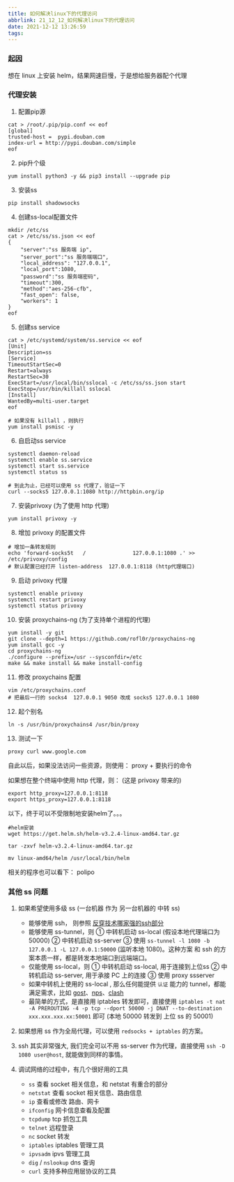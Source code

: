 ```yaml
---
title: 如何解决linux下的代理访问
abbrlink: 21_12_12_如何解决linux下的代理访问
date: 2021-12-12 13:26:59
tags:
---
```


### 起因
想在 linux 上安装 helm，结果网速巨慢，于是想给服务器配个代理

### 代理安装
1. 配置pip源
```shell
cat > /root/.pip/pip.conf << eof
[global]
trusted-host =  pypi.douban.com
index-url = http://pypi.douban.com/simple
eof
```

2. pip升个级
```shell
yum install python3 -y && pip3 install --upgrade pip
```

3. 安装ss
```shell
pip install shadowsocks
```

4. 创建ss-local配置文件
```shell
mkdir /etc/ss
cat > /etc/ss/ss.json << eof
{
    "server":"ss 服务端 ip",
    "server_port":"ss 服务端端口",
    "local_address": "127.0.0.1",
    "local_port":1080,
    "password":"ss 服务端密码",
    "timeout":300,
    "method":"aes-256-cfb",
    "fast_open": false,
    "workers": 1
}
eof
```

5. 创建ss service
```shell
cat > /etc/systemd/system/ss.service << eof
[Unit]
Description=ss
[Service]
TimeoutStartSec=0
Restart=always
RestartSec=30
ExecStart=/usr/local/bin/sslocal -c /etc/ss/ss.json start
ExecStop=/usr/bin/killall sslocal
[Install]
WantedBy=multi-user.target
eof

# 如果没有 killall ，则执行
yum install psmisc -y
```

6. 自启动ss service
```shell
systemctl daemon-reload
systemctl enable ss.service
systemctl start ss.service
systemctl status ss

# 到此为止，已经可以使用 ss 代理了，验证一下
curl --socks5 127.0.0.1:1080 http://httpbin.org/ip
```

7. 安装privoxy (为了使用 http 代理)
```shell
yum install privoxy -y
```

8. 增加 privoxy 的配置文件
```shell
# 增加一条转发规则
echo 'forward-socks5t   /               127.0.0.1:1080 .' >> /etc/privoxy/config
# 默认配置已经打开 listen-address  127.0.0.1:8118 (http代理端口)
```

9. 启动 privoxy 代理
```shell
systemctl enable privoxy
systemctl restart privoxy
systemctl status privoxy
```

10. 安装 proxychains-ng (为了支持单个进程的代理)
```shell
yum install -y git
git clone --depth=1 https://github.com/rofl0r/proxychains-ng
yum install gcc -y
cd proxychains-ng
./configure --prefix=/usr --sysconfdir=/etc
make && make install && make install-config
```

11. 修改 proxychains 配置
```shell
vim /etc/proxychains.conf
# 把最后一行的 socks4  127.0.0.1 9050 改成 socks5 127.0.0.1 1080
```

12. 起个别名
```shell
ln -s /usr/bin/proxychains4 /usr/bin/proxy
```

13. 测试一下
```shell
proxy curl www.google.com
```

自此以后，如果没法访问一些资源，则使用：
proxy + 要执行的命令

如果想在整个终端中使用 http 代理，则： (这是 privoxy 带来的)
```shell
export http_proxy=127.0.0.1:8118
export https_proxy=127.0.0.1:8118
```

以下，终于可以不受限制地安装helm了。。。
```shell
#helm安装
wget https://get.helm.sh/helm-v3.2.4-linux-amd64.tar.gz 

tar -zxvf helm-v3.2.4-linux-amd64.tar.gz

mv linux-amd64/helm /usr/local/bin/helm
```

相关的程序也可以看下： polipo

### 其他 ss 问题

1. 如果希望使用多级 ss (一台机器 作为 另一台机器的 中转 ss)
    - 能够使用 ssh， 则参照 [反穿技术哪家强的ssh部分](https://blog.longalong.cn/posts/21_12_11_%E5%8F%8D%E7%A9%BF%E6%8A%80%E6%9C%AF%E5%93%AA%E5%AE%B6%E5%BC%BA?.html#ssh)
    - 能够使用 ss-tunnel，则 ① 中转机启动 ss-local (假设本地代理端口为 50000) ② 中转机启动 ss-server ③ 使用 `ss-tunnel -l 1080 -b 127.0.0.1 -L 127.0.0.1:50000` (监听本地 1080)。这种方案 和 ssh 的方案本质一样，都是转发本地端口到远端端口。
    - 仅能使用 ss-local，则 ① 中转机启动 ss-local, 用于连接到上位ss  ② 中转机启动 ss-server, 用于承接 PC 上的连接  ③ 使用 proxy ssserver 
    - 如果中转机上使用的 ss-local , 那么任何能提供 `认证` 能力的 tunnel，都能满足需求，比如 [gost](https://github.com/ginuerzh/gost)、[nps](https://github.com/ehang-io/nps)、[clash](https://github.com/Dreamacro/clash)
    - 最简单的方式，是直接用 iptables 转发即可，直接使用 `iptables -t nat -A PREROUTING -4 -p tcp --dport 50000 -j DNAT --to-destination xxx.xxx.xxx.xx:50001` 即可 (本地 50000 转发到 上位 ss 的 50001)

2. 如果想用 ss 作为全局代理，可以使用 `redsocks + iptables` 的方案。

3. ssh 其实非常强大, 我们完全可以不用 ss-server 作为代理，直接使用 `ssh -D 1080 user@host`, 就能做到同样的事情。

4. 调试网络的过程中，有几个很好用的工具
   - `ss` 查看 socket 相关信息，和 netstat 有重合的部分
   - `netstat` 查看 socket 相关信息、路由信息
   - `ip` 查看或修改 路由、网卡
   - `ifconfig` 网卡信息查看及配置
   - `tcpdump` tcp 抓包工具
   - `telnet` 远程登录
   - `nc` socket 转发
   - `iptables` iptables 管理工具
   - `ipvsadm` ipvs 管理工具
   - `dig` / `nslookup` dns 查询
   - `curl` 支持多种应用层协议的工具
